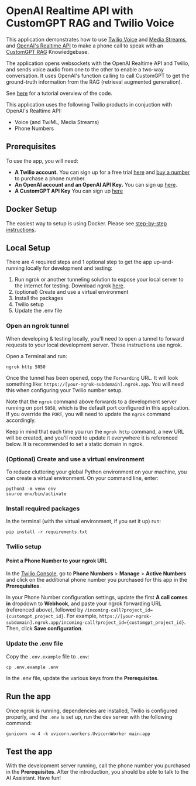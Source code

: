 # OpenAI Realtime API with CustomGPT RAG and Twilio Voice

This application demonstrates how to use [Twilio Voice](https://www.twilio.com/docs/voice) and [Media Streams](https://www.twilio.com/docs/voice/media-streams), and [OpenAI's Realtime API](https://platform.openai.com/docs/) to make a phone call to speak with an [CustomGPT RAG](https://customgpt.ai/) Knowledgebase. 

The application opens websockets with the OpenAI Realtime API and Twilio, and sends voice audio from one to the other to enable a two-way conversation. It uses OpenAI's function calling to call CustomGPT to get the ground-truth information from the RAG (retrieval augmented generation). 

See [here](https://www.twilio.com/en-us/voice-ai-assistant-openai-realtime-api-python) for a tutorial overview of the code.

This application uses the following Twilio products in conjuction with OpenAI's Realtime API:
- Voice (and TwiML, Media Streams)
- Phone Numbers

## Prerequisites

To use the app, you will  need:

- **A Twilio account.** You can sign up for a free trial [here](https://www.twilio.com/try-twilio) and [buy a number](https://help.twilio.com/articles/223135247-How-to-Search-for-and-Buy-a-Twilio-Phone-Number-from-Console) to purchase a phone number.
- **An OpenAI account and an OpenAI API Key.** You can sign up [here](https://platform.openai.com/).
- **A CustomGPT API Key** You can sign up [here](https://app.customgpt.ai) 

## Docker Setup
The easiest way to setup is using Docker. Please see [step-by-step instructions](./DOCKER.md). 

## Local Setup

There are 4 required steps and 1 optional step to get the app up-and-running locally for development and testing:
1. Run ngrok or another tunneling solution to expose your local server to the internet for testing. Download ngrok [here](https://ngrok.com/).
2. (optional) Create and use a virtual environment
3. Install the packages
4. Twilio setup
5. Update the .env file

### Open an ngrok tunnel
When developing & testing locally, you'll need to open a tunnel to forward requests to your local development server. These instructions use ngrok.

Open a Terminal and run:
```
ngrok http 5050
```

Once the tunnel has been opened, copy the `Forwarding` URL. It will look something like: `https://[your-ngrok-subdomain].ngrok.app`. You will need this when configuring your Twilio number setup.

Note that the `ngrok` command above forwards to a development server running on port `5050`, which is the default port configured in this application. If you override the `PORT`, you will need to update the `ngrok` command accordingly.

Keep in mind that each time you run the `ngrok http` command, a new URL will be created, and you'll need to update it everywhere it is referenced below. It is recommended to set a static domain in ngrok. 

### (Optional) Create and use a virtual environment

To reduce cluttering your global Python environment on your machine, you can create a virtual environment. On your command line, enter:

```
python3 -m venv env
source env/bin/activate
```

### Install required packages

In the terminal (with the virtual environment, if you set it up) run:
```
pip install -r requirements.txt
```

### Twilio setup

#### Point a Phone Number to your ngrok URL
In the [Twilio Console](https://console.twilio.com/), go to **Phone Numbers** > **Manage** > **Active Numbers** and click on the additional phone number you purchased for this app in the **Prerequisites**.

In your Phone Number configuration settings, update the first **A call comes in** dropdown to **Webhook**, and paste your ngrok forwarding URL (referenced above), followed by `/incoming-call?project_id={customgpt_project_id}`. For example, `https://[your-ngrok-subdomain].ngrok.app/incoming-call?project_id={customgpt_project_id}`. Then, click **Save configuration**.

### Update the .env file

Copy the `.env.example` file to `.env`:

```
cp .env.example .env
```

In the .env file, update the various keys from the **Prerequisites**.

## Run the app
Once ngrok is running, dependencies are installed, Twilio is configured properly, and the `.env` is set up, run the dev server with the following command:
```
gunicorn -w 4 -k uvicorn.workers.UvicornWorker main:app
```

## Test the app
With the development server running, call the phone number you purchased in the **Prerequisites**. After the introduction, you should be able to talk to the AI Assistant. Have fun!
